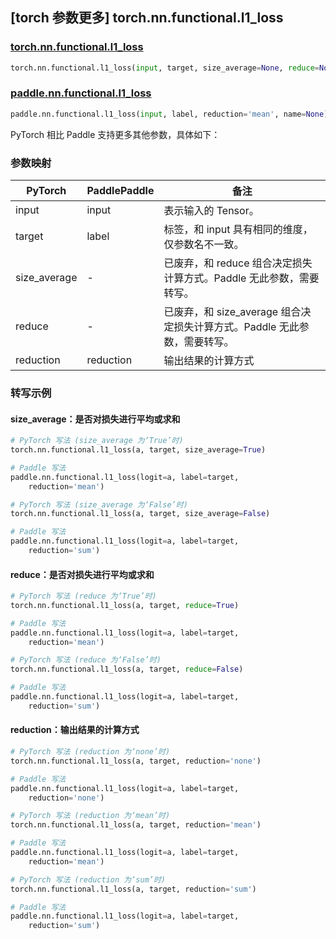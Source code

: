 ## [torch 参数更多] torch.nn.functional.l1_loss

### [torch.nn.functional.l1_loss](https://pytorch.org/docs/stable/generated/torch.nn.functional.l1_loss.html?highlight=l1_loss#torch.nn.functional.l1_loss)

```python
torch.nn.functional.l1_loss(input, target, size_average=None, reduce=None, reduction='mean')
```

### [paddle.nn.functional.l1_loss](https://www.paddlepaddle.org.cn/documentation/docs/zh/develop/api/paddle/nn/functional/l1_loss_cn.html)

```python
paddle.nn.functional.l1_loss(input, label, reduction='mean', name=None)
```

PyTorch 相比 Paddle 支持更多其他参数，具体如下：

### 参数映射

| PyTorch       | PaddlePaddle | 备注                                                   |
| ------------- | ------------ | ------------------------------------------------------ |
| input         | input        | 表示输入的 Tensor。
| target        | label        | 标签，和 input 具有相同的维度，仅参数名不一致。                                      |
| size_average  | -            | 已废弃，和 reduce 组合决定损失计算方式。Paddle 无此参数，需要转写。                       |
| reduce        | -            | 已废弃，和 size_average 组合决定损失计算方式。Paddle 无此参数，需要转写。                  |
| reduction     | reduction    | 输出结果的计算方式                                       |

### 转写示例
#### size_average：是否对损失进行平均或求和
```python
# PyTorch 写法 (size_average 为‘True’时)
torch.nn.functional.l1_loss(a, target, size_average=True)

# Paddle 写法
paddle.nn.functional.l1_loss(logit=a, label=target,
    reduction='mean')

# PyTorch 写法 (size_average 为‘False’时)
torch.nn.functional.l1_loss(a, target, size_average=False)

# Paddle 写法
paddle.nn.functional.l1_loss(logit=a, label=target,
    reduction='sum')
```

#### reduce：是否对损失进行平均或求和
```python
# PyTorch 写法 (reduce 为‘True’时)
torch.nn.functional.l1_loss(a, target, reduce=True)

# Paddle 写法
paddle.nn.functional.l1_loss(logit=a, label=target,
    reduction='mean')

# PyTorch 写法 (reduce 为‘False’时)
torch.nn.functional.l1_loss(a, target, reduce=False)

# Paddle 写法
paddle.nn.functional.l1_loss(logit=a, label=target,
    reduction='sum')
```

#### reduction：输出结果的计算方式
```python
# PyTorch 写法 (reduction 为‘none’时)
torch.nn.functional.l1_loss(a, target, reduction='none')

# Paddle 写法
paddle.nn.functional.l1_loss(logit=a, label=target,
    reduction='none')

# PyTorch 写法 (reduction 为‘mean’时)
torch.nn.functional.l1_loss(a, target, reduction='mean')

# Paddle 写法
paddle.nn.functional.l1_loss(logit=a, label=target,
    reduction='mean')

# PyTorch 写法 (reduction 为‘sum’时)
torch.nn.functional.l1_loss(a, target, reduction='sum')

# Paddle 写法
paddle.nn.functional.l1_loss(logit=a, label=target,
    reduction='sum')
```
